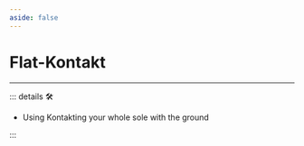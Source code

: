 ```yaml
---
aside: false
---
```

# Flat-Kontakt

---

<!-- =================================================== -->
<!-- =================================================== -->
<!-- =================================================== -->
<!-- =================================================== -->
<!-- =================================================== -->
::: details 🛠

- Using Kontakting your whole sole with the ground

:::

